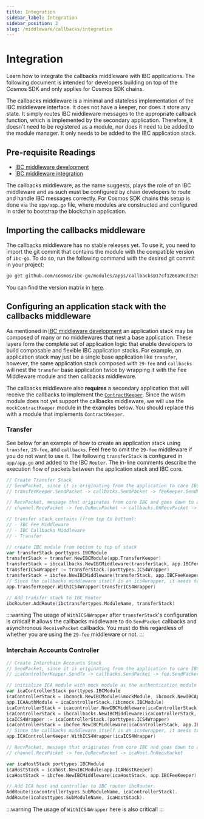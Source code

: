 ```yaml
---
title: Integration
sidebar_label: Integration
sidebar_position: 2
slug: /middleware/callbacks/integration
---
```


# Integration

Learn how to integrate the callbacks middleware with IBC applications. The following document is intended for developers building on top of the Cosmos SDK and only applies for Cosmos SDK chains. 

The callbacks middleware is a minimal and stateless implementation of the IBC middleware interface. It does not have a keeper, nor does it store any state. It simply routes IBC middleware messages to the appropriate callback function, which is implemented by the secondary application. Therefore, it doesn't need to be registered as a module, nor does it need to be added to the module manager. It only needs to be added to the IBC application stack.

## Pre-requisite Readings

- [IBC middleware development](../../01-ibc/04-middleware/01-develop.md)
- [IBC middleware integration](../../01-ibc/04-middleware/02-integration.md)

The callbacks middleware, as the name suggests, plays the role of an IBC middleware and as such must be configured by chain developers to route and handle IBC messages correctly.
For Cosmos SDK chains this setup is done via the `app/app.go` file, where modules are constructed and configured in order to bootstrap the blockchain application.

## Importing the callbacks middleware

The callbacks middleware has no stable releases yet. To use it, you need to import the git commit that contains the module with the compatible version of `ibc-go`. To do so, run the following command with the desired git commit in your project:

```sh
go get github.com/cosmos/ibc-go/modules/apps/callbacks@17cf1260a9cdc5292512acc9bcf6336ef0d917f4
```

You can find the version matrix in [here](../../../../docs/04-middleware/01-callbacks/02-integration.md#importing-the-callbacks-middleware).

## Configuring an application stack with the callbacks middleware

As mentioned in [IBC middleware development](../../01-ibc/04-middleware/01-develop.md) an application stack may be composed of many or no middlewares that nest a base application.
These layers form the complete set of application logic that enable developers to build composable and flexible IBC application stacks.
For example, an application stack may just be a single base application like `transfer`, however, the same application stack composed with `29-fee` and `callbacks` will nest the `transfer` base application twice by wrapping it with the Fee Middleware module and then callbacks middleware.

The callbacks middleware also **requires** a secondary application that will receive the callbacks to implement the [`ContractKeeper`](https://github.com/cosmos/ibc-go/blob/v7.3.0/modules/apps/callbacks/types/expected_keepers.go#L11-L83). Since the wasm module does not yet support the callbacks middleware, we will use the `mockContractKeeper` module in the examples below. You should replace this with a module that implements `ContractKeeper`.

### Transfer

See below for an example of how to create an application stack using `transfer`, `29-fee`, and `callbacks`. Feel free to omit the `29-fee` middleware if you do not want to use it.
The following `transferStack` is configured in `app/app.go` and added to the IBC `Router`.
The in-line comments describe the execution flow of packets between the application stack and IBC core.

```go
// Create Transfer Stack
// SendPacket, since it is originating from the application to core IBC:
// transferKeeper.SendPacket -> callbacks.SendPacket -> feeKeeper.SendPacket -> channel.SendPacket

// RecvPacket, message that originates from core IBC and goes down to app, the flow is the other way
// channel.RecvPacket -> fee.OnRecvPacket -> callbacks.OnRecvPacket -> transfer.OnRecvPacket

// transfer stack contains (from top to bottom):
// - IBC Fee Middleware
// - IBC Callbacks Middleware
// - Transfer

// create IBC module from bottom to top of stack
var transferStack porttypes.IBCModule
transferStack = transfer.NewIBCModule(app.TransferKeeper)
transferStack = ibccallbacks.NewIBCMiddleware(transferStack, app.IBCFeeKeeper, app.MockContractKeeper, maxCallbackGas)
transferICS4Wrapper := transferStack.(porttypes.ICS4Wrapper)
transferStack = ibcfee.NewIBCMiddleware(transferStack, app.IBCFeeKeeper)
// Since the callbacks middleware itself is an ics4wrapper, it needs to be passed to the transfer keeper
app.TransferKeeper.WithICS4Wrapper(transferICS4Wrapper)

// Add transfer stack to IBC Router
ibcRouter.AddRoute(ibctransfertypes.ModuleName, transferStack)
```

:::warning
The usage of `WithICS4Wrapper` after `transferStack`'s configuration is critical! It allows the callbacks middleware to do `SendPacket` callbacks and asynchronous `ReceivePacket` callbacks. You must do this regardless of whether you are using the `29-fee` middleware or not.
:::

### Interchain Accounts Controller

```go
// Create Interchain Accounts Stack
// SendPacket, since it is originating from the application to core IBC:
// icaControllerKeeper.SendTx -> callbacks.SendPacket -> fee.SendPacket -> channel.SendPacket

// initialize ICA module with mock module as the authentication module on the controller side
var icaControllerStack porttypes.IBCModule
icaControllerStack = ibcmock.NewIBCModule(&mockModule, ibcmock.NewIBCApp("", scopedICAMockKeeper))
app.ICAAuthModule = icaControllerStack.(ibcmock.IBCModule)
icaControllerStack = icacontroller.NewIBCMiddleware(icaControllerStack, app.ICAControllerKeeper)
icaControllerStack = ibccallbacks.NewIBCMiddleware(icaControllerStack, app.IBCFeeKeeper, app.MockContractKeeper, maxCallbackGas)
icaICS4Wrapper := icaControllerStack.(porttypes.ICS4Wrapper)
icaControllerStack = ibcfee.NewIBCMiddleware(icaControllerStack, app.IBCFeeKeeper)
// Since the callbacks middleware itself is an ics4wrapper, it needs to be passed to the ica controller keeper
app.ICAControllerKeeper.WithICS4Wrapper(icaICS4Wrapper)

// RecvPacket, message that originates from core IBC and goes down to app, the flow is:
// channel.RecvPacket -> fee.OnRecvPacket -> icaHost.OnRecvPacket

var icaHostStack porttypes.IBCModule
icaHostStack = icahost.NewIBCModule(app.ICAHostKeeper)
icaHostStack = ibcfee.NewIBCMiddleware(icaHostStack, app.IBCFeeKeeper)

// Add ICA host and controller to IBC router ibcRouter.
AddRoute(icacontrollertypes.SubModuleName, icaControllerStack).
AddRoute(icahosttypes.SubModuleName, icaHostStack).
```

:::warning
The usage of `WithICS4Wrapper` here is also critical!
:::
